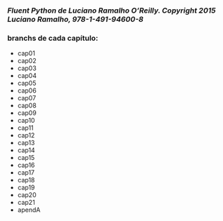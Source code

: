 ### _Fluent Python de Luciano Ramalho O’Reilly. Copyright 2015 Luciano Ramalho, 978-1-491-94600-8_  
### **branchs de cada capítulo:**  
- cap01  
- cap02  
- cap03  
- cap04  
- cap05  
- cap06  
- cap07  
- cap08  
- cap09  
- cap10  
- cap11  
- cap12  
- cap13
- cap14
- cap15
- cap16
- cap17
- cap18
- cap19
- cap20
- cap21
- apendA  
